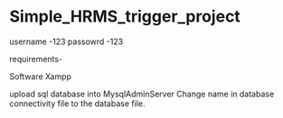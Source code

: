 # Simple_HRMS_trigger_project

username -123
passowrd -123

requirements-

Software
Xampp

upload sql database into MysqlAdminServer
Change name in database connectivity file to the database file.
